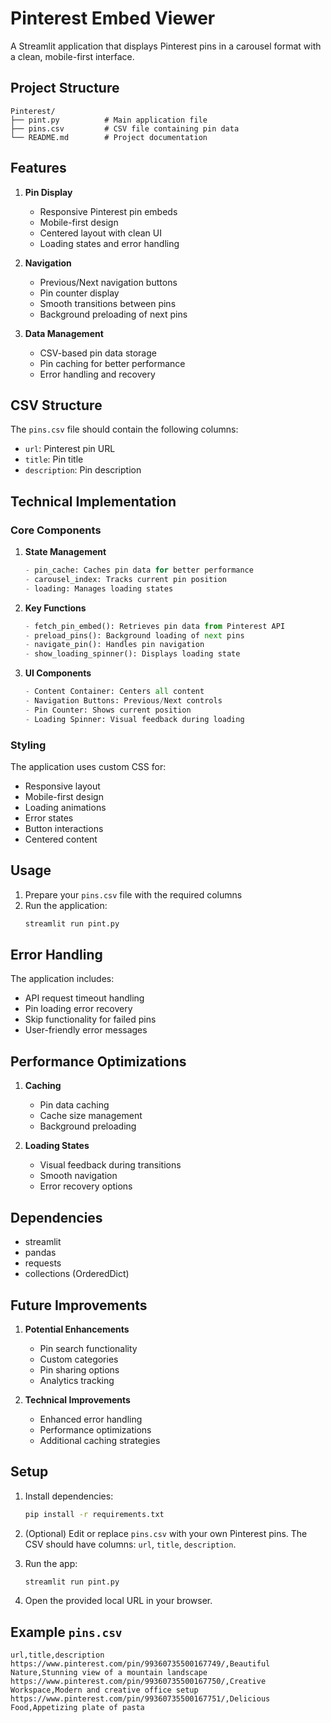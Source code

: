 # Pinterest Embed Viewer

A Streamlit application that displays Pinterest pins in a carousel format with a clean, mobile-first interface.

## Project Structure

```
Pinterest/
├── pint.py          # Main application file
├── pins.csv         # CSV file containing pin data
└── README.md        # Project documentation
```

## Features

1. **Pin Display**
   - Responsive Pinterest pin embeds
   - Mobile-first design
   - Centered layout with clean UI
   - Loading states and error handling

2. **Navigation**
   - Previous/Next navigation buttons
   - Pin counter display
   - Smooth transitions between pins
   - Background preloading of next pins

3. **Data Management**
   - CSV-based pin data storage
   - Pin caching for better performance
   - Error handling and recovery

## CSV Structure

The `pins.csv` file should contain the following columns:
- `url`: Pinterest pin URL
- `title`: Pin title
- `description`: Pin description

## Technical Implementation

### Core Components

1. **State Management**
   ```python
   - pin_cache: Caches pin data for better performance
   - carousel_index: Tracks current pin position
   - loading: Manages loading states
   ```

2. **Key Functions**
   ```python
   - fetch_pin_embed(): Retrieves pin data from Pinterest API
   - preload_pins(): Background loading of next pins
   - navigate_pin(): Handles pin navigation
   - show_loading_spinner(): Displays loading state
   ```

3. **UI Components**
   ```python
   - Content Container: Centers all content
   - Navigation Buttons: Previous/Next controls
   - Pin Counter: Shows current position
   - Loading Spinner: Visual feedback during loading
   ```

### Styling

The application uses custom CSS for:
- Responsive layout
- Mobile-first design
- Loading animations
- Error states
- Button interactions
- Centered content

## Usage

1. Prepare your `pins.csv` file with the required columns
2. Run the application:
   ```bash
   streamlit run pint.py
   ```

## Error Handling

The application includes:
- API request timeout handling
- Pin loading error recovery
- Skip functionality for failed pins
- User-friendly error messages

## Performance Optimizations

1. **Caching**
   - Pin data caching
   - Cache size management
   - Background preloading

2. **Loading States**
   - Visual feedback during transitions
   - Smooth navigation
   - Error recovery options

## Dependencies

- streamlit
- pandas
- requests
- collections (OrderedDict)

## Future Improvements

1. **Potential Enhancements**
   - Pin search functionality
   - Custom categories
   - Pin sharing options
   - Analytics tracking

2. **Technical Improvements**
   - Enhanced error handling
   - Performance optimizations
   - Additional caching strategies

## Setup

1. Install dependencies:
   ```bash
   pip install -r requirements.txt
   ```

2. (Optional) Edit or replace `pins.csv` with your own Pinterest pins. The CSV should have columns: `url`, `title`, `description`.

3. Run the app:
   ```bash
   streamlit run pint.py
   ```

4. Open the provided local URL in your browser.

## Example `pins.csv`
```
url,title,description
https://www.pinterest.com/pin/99360735500167749/,Beautiful Nature,Stunning view of a mountain landscape
https://www.pinterest.com/pin/99360735500167750/,Creative Workspace,Modern and creative office setup
https://www.pinterest.com/pin/99360735500167751/,Delicious Food,Appetizing plate of pasta
``` 